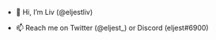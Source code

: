 - 👋 Hi, I’m Liv (@eljestliv)
<!---
- 👀 I’m interested in ...
- 🌱 I’m currently learning ...
- 💞️ I’m looking to collaborate on ...
--->
- 📫 Reach me on Twitter (@eljest_) or Discord (eljest#6900)

<!---
eljestliv/eljestliv is a ✨ special ✨ repository because its `README.md` (this file) appears on your GitHub profile.
You can click the Preview link to take a look at your changes.
--->
